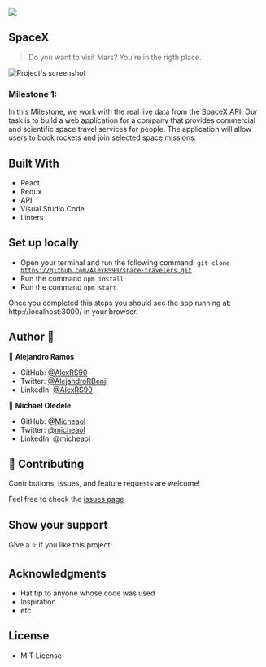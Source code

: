 ![](https://img.shields.io/badge/Microverse-blueviolet)

## SpaceX

> Do you want to visit Mars? You're in the rigth place.

![Project's screenshot](https://user-images.githubusercontent.com/88604987/146259073-a5319fd1-5547-497a-b281-6159b2e41cbc.png)

### Milestone 1:
In this Milestone, we work with the real live data from the SpaceX API. Our task is to build a web application for a company that provides commercial and scientific space travel services for people. The application will allow users to book rockets and join selected space missions.
 
 
## Built With

- React
- Redux
- API
- Visual Studio Code
- Linters

## Set up locally

- Open your terminal and run the following command: <code>git clone https://github.com/AlexRS90/space-travelers.git</code>
- Run the command <code>npm install</code>
- Run the command <code>npm start</code>

Once you completed this steps you should see the app running at: http://localhost:3000/ in your browser.

## Author 👤

👤 **Alejandro Ramos**

- GitHub: [@AlexRS90](https://github.com/AlexRS90)
- Twitter: [@AlejandroRBenji](https://twitter.com/AlejandroRBenji)
- LinkedIn: [@AlexRS90](https://www.linkedin.com/in/AlexRS90/)

👤 **Michael Oledele**

- GitHub: [@Micheaol](https://github.com/micheaol)
- Twitter: [@micheaol](https://twitter.com/micheaol)
- LinkedIn: [@micheaol](https://www.linkedin.com/in/micheaol/)

## 🤝 Contributing

Contributions, issues, and feature requests are welcome!

Feel free to check the [issues page](https://github.com/AlexRS90/space-travelers/issues)

## Show your support

Give a ⭐️ if you like this project!

## Acknowledgments

- Hat tip to anyone whose code was used
- Inspiration
- etc

## License

- MIT License
